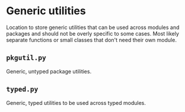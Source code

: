 # Generic utilities

Location to store generic utilities that can be used across modules and packages and should not be overly specific to some cases. Most likely separate functions or small classes that don't need their own module. 

## `pkgutil.py`

Generic, untyped package utilities.

## `typed.py`

Generic, typed utilities to be used across typed modules.
